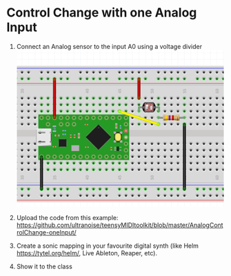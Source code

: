 # Control Change with one Analog Input

1) Connect an Analog sensor to the input A0 using a voltage divider
![alt text](teensy-ldr.png)
2) Upload the code from this example: https://github.com/ultranoise/teensyMIDItoolkit/blob/master/AnalogControlChange-oneInput/

3) Create a sonic mapping in your favourite digital synth (like Helm https://tytel.org/helm/, Live Ableton, Reaper, etc).

4) Show it to the class
